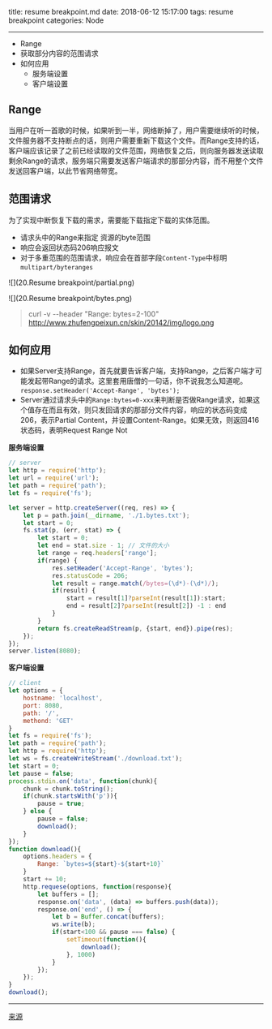 title: resume breakpoint.md
date: 2018-06-12 15:17:00
tags: resume breakpoint
categories: Node

---
* Range
* 获取部分内容的范围请求
* 如何应用
    - 服务端设置
    - 客户端设置

## Range

当用户在听一首歌的时候，如果听到一半，网络断掉了，用户需要继续听的时候，文件服务器不支持断点的话，则用户需要重新下载这个文件。而Range支持的话，客户端应该记录了之前已经读取的文件范围，网络恢复之后，则向服务器发送读取剩余Range的请求，服务端只需要发送客户端请求的那部分内容，而不用整个文件发送回客户端，以此节省网络带宽。


## 范围请求

为了实现中断恢复下载的需求，需要能下载指定下载的实体范围。

* 请求头中的Range来指定 资源的byte范围
* 响应会返回状态码206响应报文
* 对于多重范围的范围请求，响应会在首部字段`Content-Type`中标明`multipart/byteranges`

![](20.Resume breakpoint/partial.png)

![](20.Resume breakpoint/bytes.png)

> curl -v --header "Range: bytes=2-100" http://www.zhufengpeixun.cn/skin/20142/img/logo.png


## 如何应用

* 如果Server支持Range，首先就要告诉客户端，支持Range，之后客户端才可能发起带Range的请求。这里套用唐僧的一句话，你不说我怎么知道呢。 `response.setHeader('Accept-Range', 'bytes');`
* Server通过请求头中的`Range:bytes=0-xxx`来判断是否做Range请求，如果这个值存在而且有效，则只发回请求的那部分文件内容，响应的状态码变成206，表示Partial Content，并设置Content-Range。如果无效，则返回416状态码，表明Request Range Not

**服务端设置**

```js
// server
let http = require('http');
let url = require('url');
let path = require('path');
let fs = require('fs');

let server = http.createServer((req, res) => {
    let p = path.join(__dirname, './1.bytes.txt');
    let start = 0;
    fs.stat(p, (err, stat) => {
        let start = 0;
        let end = stat.size - 1; // 文件的大小
        let range = req.headers['range'];
        if(range) {
            res.setHeader('Accept-Range', 'bytes');
            res.statusCode = 206;
            let result = range.match(/bytes=(\d*)-(\d*)/);
            if(result) {
                start = result[1]?parseInt(result[1]):start;
                end = result[2]?parseInt(result[2]) -1 : end
            }
        }
        return fs.createReadStream(p, {start, end}).pipe(res);
    });
});
server.listen(8080);
```

**客户端设置**

```js
// client
let options = {
    hostname: 'localhost',
    port: 8080,
    path: '/',
    methond: 'GET'
}
let fs = require('fs');
let path = require('path');
let http = require('http');
let ws = fs.createWriteStream('./download.txt');
let start = 0;
let pause = false;
process.stdin.on('data', function(chunk){
    chunk = chunk.toString();
    if(chunk.startsWith('p')){
        pause = true;
    } else {
        pause = false;
        download();
    }
});
function download(){
    options.headers = {
        Range: `bytes=${start}-${start+10}`
    }
    start += 10;
    http.requese(options, function(response){
        let buffers = [];
        response.on('data', (data) => buffers.push(data));
        response.on('end', () => {
            let b = Buffer.concat(buffers);
            ws.write(b);
            if(start<100 && pause === false) {
                setTimeout(function(){
                    download();
                }, 1000)
            }
        });
    });
}
download();
```

---

[来源](https://zhufengzhufeng.github.io/201802/html/20.Resume%20breakpoint.html)















